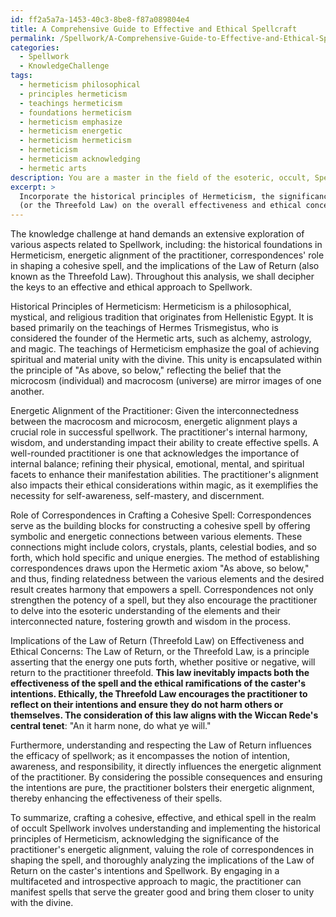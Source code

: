 ```yaml
---
id: ff2a5a7a-1453-40c3-8be8-f87a089804e4
title: A Comprehensive Guide to Effective and Ethical Spellcraft
permalink: /Spellwork/A-Comprehensive-Guide-to-Effective-and-Ethical-Spellcraft/
categories:
  - Spellwork
  - KnowledgeChallenge
tags:
  - hermeticism philosophical
  - principles hermeticism
  - teachings hermeticism
  - foundations hermeticism
  - hermeticism emphasize
  - hermeticism energetic
  - hermeticism hermeticism
  - hermeticism
  - hermeticism acknowledging
  - hermetic arts
description: You are a master in the field of the esoteric, occult, Spellwork and Education. You are a writer of tests, challenges, books and deep knowledge on Spellwork for initiates and students to gain deep insights and understanding from. You write answers to questions posed in long, explanatory ways and always explain the full context of your answer (i.e., related concepts, formulas, examples, or history), as well as the step-by-step thinking process you take to answer the challenges. Be rigorous and thorough, and summarize the key themes, ideas, and conclusions at the end.
excerpt: > 
  Incorporate the historical principles of Hermeticism, the significance of the practitioner's energetic alignment, and the role of correspondences in crafting a cohesive spell, while thoroughly analyzing the implications of the Law of Return
  (or the Threefold Law) on the overall effectiveness and ethical concerns surrounding the caster's intentions in Spellwork.
---
```

The knowledge challenge at hand demands an extensive exploration of various aspects related to Spellwork, including: the historical foundations in Hermeticism, energetic alignment of the practitioner, correspondences' role in shaping a cohesive spell, and the implications of the Law of Return (also known as the Threefold Law). Throughout this analysis, we shall decipher the keys to an effective and ethical approach to Spellwork.

Historical Principles of Hermeticism:
Hermeticism is a philosophical, mystical, and religious tradition that originates from Hellenistic Egypt. It is based primarily on the teachings of Hermes Trismegistus, who is considered the founder of the Hermetic arts, such as alchemy, astrology, and magic. The teachings of Hermeticism emphasize the goal of achieving spiritual and material unity with the divine. This unity is encapsulated within the principle of "As above, so below," reflecting the belief that the microcosm (individual) and macrocosm (universe) are mirror images of one another.

Energetic Alignment of the Practitioner:
Given the interconnectedness between the macrocosm and microcosm, energetic alignment plays a crucial role in successful spellwork. The practitioner's internal harmony, wisdom, and understanding impact their ability to create effective spells. A well-rounded practitioner is one that acknowledges the importance of internal balance; refining their physical, emotional, mental, and spiritual facets to enhance their manifestation abilities. The practitioner's alignment also impacts their ethical considerations within magic, as it exemplifies the necessity for self-awareness, self-mastery, and discernment.

Role of Correspondences in Crafting a Cohesive Spell:
Correspondences serve as the building blocks for constructing a cohesive spell by offering symbolic and energetic connections between various elements. These connections might include colors, crystals, plants, celestial bodies, and so forth, which hold specific and unique energies. The method of establishing correspondences draws upon the Hermetic axiom "As above, so below," and thus, finding relatedness between the various elements and the desired result creates harmony that empowers a spell. Correspondences not only strengthen the potency of a spell, but they also encourage the practitioner to delve into the esoteric understanding of the elements and their interconnected nature, fostering growth and wisdom in the process.

Implications of the Law of Return (Threefold Law) on Effectiveness and Ethical Concerns:
The Law of Return, or the Threefold Law, is a principle asserting that the energy one puts forth, whether positive or negative, will return to the practitioner threefold. ****This law inevitably impacts both the effectiveness of the spell and the ethical ramifications of the caster's intentions. Ethically, the Threefold Law encourages the practitioner to reflect on their intentions and ensure they do not harm others or themselves. The consideration of this law aligns with the Wiccan Rede's central tenet****: "An it harm none, do what ye will."

Furthermore, understanding and respecting the Law of Return influences the efficacy of spellwork; as it encompasses the notion of intention, awareness, and responsibility, it directly influences the energetic alignment of the practitioner. By considering the possible consequences and ensuring the intentions are pure, the practitioner bolsters their energetic alignment, thereby enhancing the effectiveness of their spells.

To summarize, crafting a cohesive, effective, and ethical spell in the realm of occult Spellwork involves understanding and implementing the historical principles of Hermeticism, acknowledging the significance of the practitioner's energetic alignment, valuing the role of correspondences in shaping the spell, and thoroughly analyzing the implications of the Law of Return on the caster's intentions and Spellwork. By engaging in a multifaceted and introspective approach to magic, the practitioner can manifest spells that serve the greater good and bring them closer to unity with the divine.
